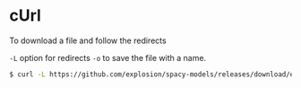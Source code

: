 # cUrl

To download a file and follow the redirects

`-L` option for redirects
`-o` to save the file with a name.

```sh
$ curl -L https://github.com/explosion/spacy-models/releases/download/en_core_web_md-1.2.0/en_core_web_md-1.2.0.tar.gz -o en_core_web_md-1.2.0.tar.gz
```